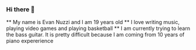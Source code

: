### Hi there 👋
** My name is Evan Nuzzi and I am 19 years old
** I love writing music, playing video games and playing basketball 
** I am currently trying to learn the bass guitar. It is pretty difficult because I am coming from 10 years of piano expererience
<!--
**EvanNuzzi/EvanNuzzi** is a ✨ _special_ ✨ repository because its `README.md` (this file) appears on your GitHub profile.

Here are some ideas to get you started:

- 🔭 I’m currently working on ...
- 🌱 I’m currently learning ...
- 👯 I’m looking to collaborate on ...
- 🤔 I’m looking for help with ...
- 💬 Ask me about ...
- 📫 How to reach me: ...
- 😄 Pronouns: ...
- ⚡ Fun fact: ...
-->
